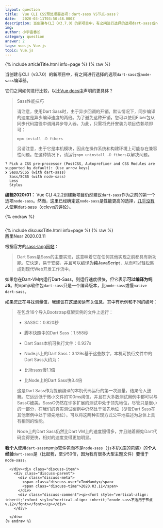 ```yaml
---
layout: question
title:  Vue CLI CSS预处理器选项：dart-sass VS节点-sass？
date:   2020-03-11T03:50:48.000Z
description: 当创建与CLI（v3.7.0）的新项目中，有之间进行选择的选项dart-sass或node-sass编译器。它们之间如何进行比较，以比Vue docs...
img: 
author: 小宇宙番长
category: question
answer: 2
tags: vue.js Vue.js
topic: Vue.js
---
```

<div class="article-root">
  <div class="article">
    {% include articleTitle.html info=page %}
    {% raw %}
    <div class="article-content"><p><font style="vertical-align: inherit;"><font style="vertical-align: inherit;">当创建与CLI（v3.7.0）的新项目中，有之间进行选择的选项</font></font><code>dart-sass</code><font style="vertical-align: inherit;"><font style="vertical-align: inherit;">或</font></font><code>node-sass</code><font style="vertical-align: inherit;"><font style="vertical-align: inherit;">编译器。</font></font></p>

<p><font style="vertical-align: inherit;"><font style="vertical-align: inherit;">它们之间如何进行比较，以比</font></font><a href="https://cli.vuejs.org/guide/css.html#pre-processors" rel="nofollow noreferrer"><font style="vertical-align: inherit;"><font style="vertical-align: inherit;">Vue docs中</font></font></a><font style="vertical-align: inherit;"><font style="vertical-align: inherit;">声明的更具体</font><font style="vertical-align: inherit;">？</font></font></p>

<blockquote>
  <p><font style="vertical-align: inherit;"><font style="vertical-align: inherit;">Sass性能技巧</font></font></p>
  
  <p><font style="vertical-align: inherit;"><font style="vertical-align: inherit;">请注意，使用Dart Sass时，由于异步回调的开销，默认情况下，同步编译的速度是异步编译速度的两倍。</font><font style="vertical-align: inherit;">为了避免这种开销，您可以使用Fiber包从同步代码路径中调用异步导入器。</font><font style="vertical-align: inherit;">为此，只需将光纤安装为项目依赖项即可：</font></font></p>
  
  <p><code>npm install -D fibers</code></p>
  
  <p><font style="vertical-align: inherit;"><font style="vertical-align: inherit;">另请注意，由于它是本机模块，因此在操作系统和构建环境上可能存在兼容性问题。</font><font style="vertical-align: inherit;">在这种情况下，请运行</font></font><code>npm uninstall -D fibers</code><font style="vertical-align: inherit;"><font style="vertical-align: inherit;">以解决问题。</font></font></p>
</blockquote>

<pre class="lang-sh prettyprint-override"><code>? Pick a CSS pre-processor (PostCSS, Autoprefixer and CSS Modules are supported by default): (Use arrow keys)<font></font>
❯ Sass/SCSS (with dart-sass)<font></font>
  Sass/SCSS (with node-sass)<font></font>
  Less<font></font>
  Stylus<font></font>
</code></pre>

<p><strong><font style="vertical-align: inherit;"><font style="vertical-align: inherit;">编辑2020/01：</font></font></strong><font style="vertical-align: inherit;"><font style="vertical-align: inherit;"> Vue CLI 4.2.2创建新项目仍然建议</font></font><code>dart-sass</code><font style="vertical-align: inherit;"><font style="vertical-align: inherit;">作为之前的第一个选项</font></font><code>node-sass</code><font style="vertical-align: inherit;"><font style="vertical-align: inherit;">。</font><font style="vertical-align: inherit;">然而，这里已经确定这</font></font><code>node-sass</code><font style="vertical-align: inherit;"><font style="vertical-align: inherit;">是性能更高的选择，</font></font><a href="https://www.npmtrends.com/dart-sass-vs-node-sass" rel="nofollow noreferrer"><font style="vertical-align: inherit;"><font style="vertical-align: inherit;">几乎没有人使用dart-sass</font></font></a><font style="vertical-align: inherit;"><font style="vertical-align: inherit;">（ccleve的评论）。</font></font></p></div>
    {% endraw %}
  </div>
  <p style="height: 0;width:0;overflow: hidden;"> 第625篇《Vue CLI CSS预处理器选项：dart-sass VS节点-sass？》来自Winter(https://github.com/aiyld/aiyld.github.io)的站点</p>
  <div class="discuss-wrapper">
    {% include discussTitle.html info=page %}
    {% raw %}
    <div class="discuss-item">
        <div class="discuss-parent">
          <div class="discuss-meta">
            <span class="discuss-user">西里Near</span>
            <span class="discuss-time">2020.03.11</span>
          </div>
          <div class="discuss-comment"><p><font style="vertical-align: inherit;"><font style="vertical-align: inherit;">根据官方的</font></font><a href="https://sass-lang.com/dart-sass" rel="noreferrer"><font style="vertical-align: inherit;"><font style="vertical-align: inherit;">sass-lang网站</font></font></a><font style="vertical-align: inherit;"><font style="vertical-align: inherit;">：</font></font></p>

<blockquote>
  <p><font style="vertical-align: inherit;"><font style="vertical-align: inherit;">Dart Sass是Sass的主要实现，这意味着它在任何其他实现之前都具有新功能。</font><font style="vertical-align: inherit;">它快速，易于安装，并且可以编译</font></font><strong><font style="vertical-align: inherit;"><font style="vertical-align: inherit;">为纯JavaScript</font></font></strong><font style="vertical-align: inherit;"><font style="vertical-align: inherit;">，从而可以轻松集成到现代Web开发工作流中。</font></font></p>
</blockquote>

<p><font style="vertical-align: inherit;"><font style="vertical-align: inherit;">如果您在Dart-VM内运行Dart-Sass，则运行速度很快，但它表示</font></font><strong><font style="vertical-align: inherit;"><font style="vertical-align: inherit;">可以编译为纯JS</font></font></strong><font style="vertical-align: inherit;"><font style="vertical-align: inherit;">。</font><font style="vertical-align: inherit;">的npmjs软件包</font></font><code>dart-sass</code><font style="vertical-align: inherit;"><font style="vertical-align: inherit;">只是一个编译版本，比</font></font><code>node-sass</code><font style="vertical-align: inherit;"><font style="vertical-align: inherit;">或</font><font style="vertical-align: inherit;">慢</font></font><code>native dart-sass</code><font style="vertical-align: inherit;"><font style="vertical-align: inherit;">。</font></font></p>

<p><font style="vertical-align: inherit;"><font style="vertical-align: inherit;">如果您正在寻找测量值，我建议在</font></font><a href="https://github.com/sass/dart-sass/blob/master/perf.md" rel="noreferrer"><font style="vertical-align: inherit;"><font style="vertical-align: inherit;">这里</font></font></a><font style="vertical-align: inherit;"><font style="vertical-align: inherit;">阅读有关</font><a href="https://github.com/sass/dart-sass/blob/master/perf.md" rel="noreferrer"><font style="vertical-align: inherit;">信息</font></a><font style="vertical-align: inherit;">，其中有示例和不同的编号：</font></font></p>

<blockquote>
  <p><font style="vertical-align: inherit;"><font style="vertical-align: inherit;">在包含16个导入Bootstrap框架实例的文件上运行：</font></font></p>
  
  <ul>
  <li><p><font style="vertical-align: inherit;"><font style="vertical-align: inherit;">SASSC：0.820秒</font></font></p></li>
  <li><p><font style="vertical-align: inherit;"><font style="vertical-align: inherit;">脚本快照中的Dart Sass：1.558秒</font></font></p></li>
  <li><p><font style="vertical-align: inherit;"><font style="vertical-align: inherit;">Dart Sass本机可执行文件：0.927s</font></font></p></li>
  <li><p><font style="vertical-align: inherit;"><font style="vertical-align: inherit;">Node.js上的Dart Sass：3.129s基于这些数字，本机可执行文件中的Dart Sass大约为：</font></font></p></li>
  <li><p><font style="vertical-align: inherit;"><font style="vertical-align: inherit;">比libsass慢1.1倍</font></font></p></li>
  <li><p><font style="vertical-align: inherit;"><font style="vertical-align: inherit;">比Node上的Dart Sass快3.4倍</font></font></p></li>
  </ul>
  
  <p><font style="vertical-align: inherit;"><font style="vertical-align: inherit;">这是Dart Sass作为提前编译的本机代码运行的第一次测量，结果令人鼓舞。</font><font style="vertical-align: inherit;">它远远低于微小文件的100ms阈值，并且在大多数测试用例中都可以与SassC媲美。</font><font style="vertical-align: inherit;">SassC仍然在许多扩展的测试中处于领先地位，尽管只是很小的一部分，在我们的真实测试案例中仍然处于领先地位（尽管Dart Sass在其他案例中处于领先地位）。</font><font style="vertical-align: inherit;">可以将这两种实现方式公平地描述为总体上具有相同的性能。</font></font></p>
  
  <p><font style="vertical-align: inherit;"><font style="vertical-align: inherit;">Node上的Dart Sass仍然比Dart VM上的速度慢得多，并且随着原始Dart代码变得更快，相对的速度变得更加明显。</font></font></p>
</blockquote>

<p><strong><font style="vertical-align: inherit;"><font style="vertical-align: inherit;">我个人</font></font></strong><font style="vertical-align: inherit;"><font style="vertical-align: inherit;">使用</font></font><code>dart-sass</code><font style="vertical-align: inherit;"><font style="vertical-align: inherit;">npmjs软件包而不是</font></font><code>node-sass</code><font style="vertical-align: inherit;"><font style="vertical-align: inherit;">（</font></font><code>js</code><font style="vertical-align: inherit;"><font style="vertical-align: inherit;">本机</font></font><code>C</code><font style="vertical-align: inherit;"><font style="vertical-align: inherit;">库的</font><font style="vertical-align: inherit;">包装</font><font style="vertical-align: inherit;">）的</font><strong><font style="vertical-align: inherit;">个人经验</font></strong></font><code>dart-sass</code><font style="vertical-align: inherit;"><font style="vertical-align: inherit;">是（比起我，至少50倍，因为我有很多大型主题文件）要慢于</font></font><code>node-sass</code><font style="vertical-align: inherit;"><font style="vertical-align: inherit;">。</font></font></p></div>
        </div>
        
      </div><div class="discuss-item">
        <div class="discuss-parent">
          <div class="discuss-meta">
            <span class="discuss-user">TomMandy</span>
            <span class="discuss-time">2020.03.11</span>
          </div>
          <div class="discuss-comment"><p><font style="vertical-align: inherit;"><font style="vertical-align: inherit;">node-sass不适用于节点v.12</font></font></p></div>
        </div>
        
      </div>
    {% endraw %}
  </div>
<div>
